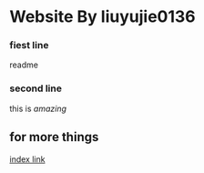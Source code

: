 # Website By liuyujie0136
### fiest line

readme

### second line

this is *amazing*

## for more things
[index link](../liuyujie0136.github.io/master/index)
